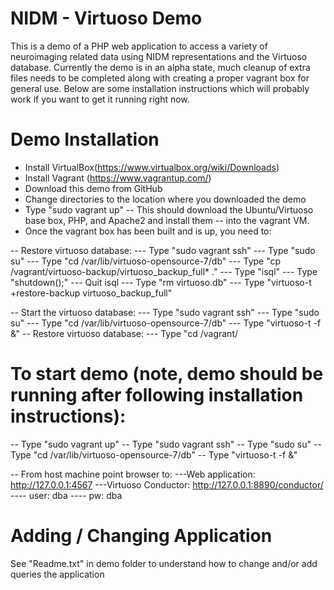 # NIDM - Virtuoso Demo

This is a demo of a PHP web application to access a variety of neuroimaging related
data using NIDM representations and the Virtuoso database.  Currently the demo is in
an alpha state, much cleanup of extra files needs to be completed along with creating a
proper vagrant box for general use.  Below are some installation instructions which 
will probably work if you want to get it running right now. 

# Demo Installation
- Install VirtualBox(https://www.virtualbox.org/wiki/Downloads) 
- Install Vagrant (https://www.vagrantup.com/)
- Download this demo from GitHub
- Change directories to the location where you downloaded the demo
- Type "sudo vagrant up"
-- This should download the Ubuntu/Virtuoso base box, PHP, and Apache2 and install them
-- into the vagrant VM.
- Once the vagrant box has been built and is up, you need to:

-- Restore virtuoso database:
--- Type "sudo vagrant ssh"
--- Type "sudo su"
--- Type "cd /var/lib/virtuoso-opensource-7/db"
--- Type "cp /vagrant/virtuoso-backup/virtuoso_backup_full* ."
--- Type "isql"
--- Type "shutdown();"
--- Quit isql
--- Type "rm virtuoso.db"
--- Type "virtuoso-t +restore-backup virtuoso_backup_full"

-- Start the virtuoso database: 
--- Type "sudo vagrant ssh"
--- Type "sudo su"
--- Type "cd /var/lib/virtuoso-opensource-7/db"
--- Type "virtuoso-t -f &"
-- Restore virtuoso database:
--- Type "cd /vagrant/

# To start demo (note, demo should be running after following installation instructions):
-- Type "sudo vagrant up"
-- Type "sudo vagrant ssh"
-- Type "sudo su"
-- Type "cd /var/lib/virtuoso-opensource-7/db"
-- Type "virtuoso-t -f &"

-- From host machine point browser to:
---Web application: http://127.0.0.1:4567
---Virtuoso Conductor: http://127.0.0.1:8890/conductor/
---- user: dba
---- pw: dba

# Adding / Changing Application

See "Readme.txt" in demo folder to understand how to change and/or add queries the application
